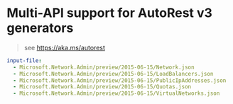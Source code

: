 # Multi-API support for AutoRest v3 generators

> see https://aka.ms/autorest

``` yaml $(enable-multi-api)
input-file:
  - Microsoft.Network.Admin/preview/2015-06-15/Network.json
  - Microsoft.Network.Admin/preview/2015-06-15/LoadBalancers.json
  - Microsoft.Network.Admin/preview/2015-06-15/PublicIpAddresses.json
  - Microsoft.Network.Admin/preview/2015-06-15/Quotas.json
  - Microsoft.Network.Admin/preview/2015-06-15/VirtualNetworks.json
```

